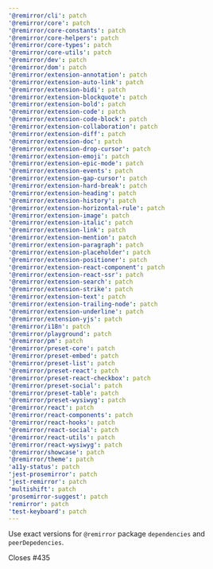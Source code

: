 ```yaml
---
'@remirror/cli': patch
'@remirror/core': patch
'@remirror/core-constants': patch
'@remirror/core-helpers': patch
'@remirror/core-types': patch
'@remirror/core-utils': patch
'@remirror/dev': patch
'@remirror/dom': patch
'@remirror/extension-annotation': patch
'@remirror/extension-auto-link': patch
'@remirror/extension-bidi': patch
'@remirror/extension-blockquote': patch
'@remirror/extension-bold': patch
'@remirror/extension-code': patch
'@remirror/extension-code-block': patch
'@remirror/extension-collaboration': patch
'@remirror/extension-diff': patch
'@remirror/extension-doc': patch
'@remirror/extension-drop-cursor': patch
'@remirror/extension-emoji': patch
'@remirror/extension-epic-mode': patch
'@remirror/extension-events': patch
'@remirror/extension-gap-cursor': patch
'@remirror/extension-hard-break': patch
'@remirror/extension-heading': patch
'@remirror/extension-history': patch
'@remirror/extension-horizontal-rule': patch
'@remirror/extension-image': patch
'@remirror/extension-italic': patch
'@remirror/extension-link': patch
'@remirror/extension-mention': patch
'@remirror/extension-paragraph': patch
'@remirror/extension-placeholder': patch
'@remirror/extension-positioner': patch
'@remirror/extension-react-component': patch
'@remirror/extension-react-ssr': patch
'@remirror/extension-search': patch
'@remirror/extension-strike': patch
'@remirror/extension-text': patch
'@remirror/extension-trailing-node': patch
'@remirror/extension-underline': patch
'@remirror/extension-yjs': patch
'@remirror/i18n': patch
'@remirror/playground': patch
'@remirror/pm': patch
'@remirror/preset-core': patch
'@remirror/preset-embed': patch
'@remirror/preset-list': patch
'@remirror/preset-react': patch
'@remirror/preset-react-checkbox': patch
'@remirror/preset-social': patch
'@remirror/preset-table': patch
'@remirror/preset-wysiwyg': patch
'@remirror/react': patch
'@remirror/react-components': patch
'@remirror/react-hooks': patch
'@remirror/react-social': patch
'@remirror/react-utils': patch
'@remirror/react-wysiwyg': patch
'@remirror/showcase': patch
'@remirror/theme': patch
'a11y-status': patch
'jest-prosemirror': patch
'jest-remirror': patch
'multishift': patch
'prosemirror-suggest': patch
'remirror': patch
'test-keyboard': patch
---
```


Use exact versions for `@remirror` package `dependencies` and `peerDepedencies`.

Closes #435
